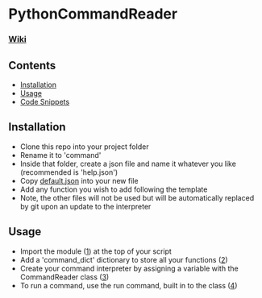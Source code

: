 # PythonCommandReader

### [Wiki](https://github.com/Nathan3-14/PythonCommandReader/wiki)

## Contents
- [Installation](#installation)
- [Usage](#usage)
- [Code Snippets](../../wiki/code-snippets)



## Installation
- Clone this repo into your project folder
- Rename it to 'command'
- Inside that folder, create a json file and name it whatever you like (recommended is 'help.json')
- Copy [default.json](https://github.com/Nathan3-14/PythonCommandReader/blob/main/default.json) into your new file
- Add any function you wish to add following the template
- Note, the other files will not be used but will be automatically replaced by git upon an update to the interpreter


## Usage
- Import the module ([1](../../wiki/code-snippets/#import)) at the top of your script
- Add a 'command_dict' dictionary to store all your functions ([2](../../wiki/code-snippets/#command-dictionary))
- Create your command interpreter by assigning a variable with the CommandReader class ([3](../../wiki/code-snippets/#interpreter-variable))
- To run a command, use the run command, built in to the class ([4](../../wiki/code-snippets/#run-command))
